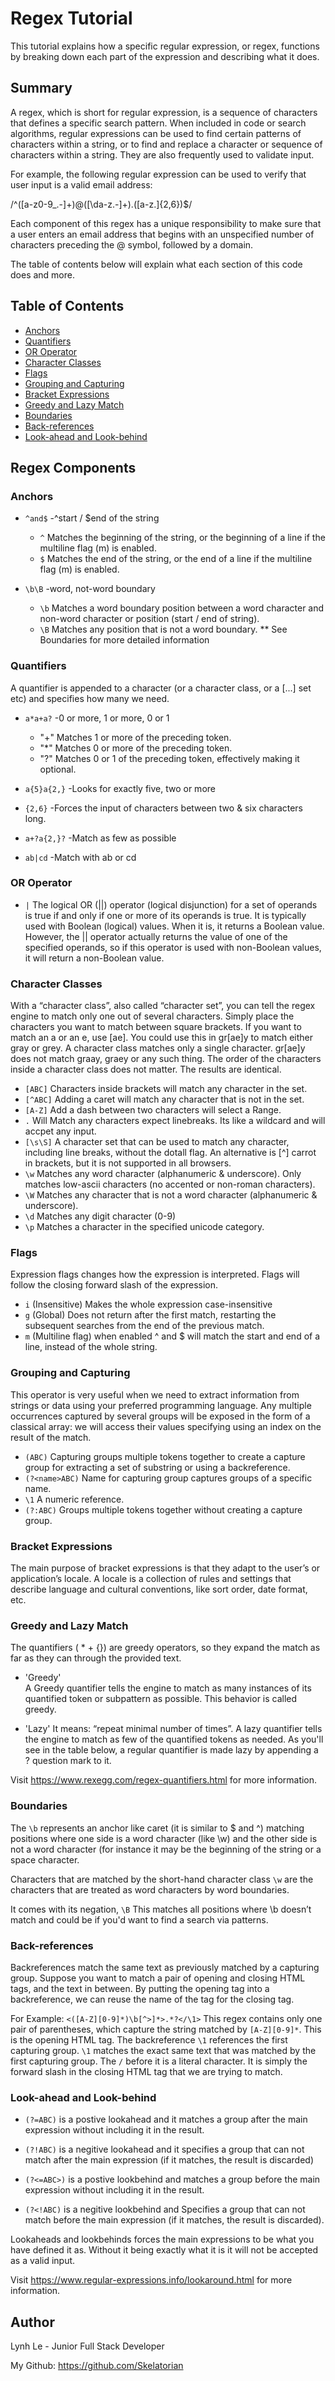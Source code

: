 # Regex Tutorial

This tutorial explains how a specific regular expression, or regex, functions by breaking down each part of the expression and describing what it does.

## Summary

A regex, which is short for regular expression, is a sequence of characters that defines a specific search pattern. When included in code or search algorithms, regular expressions can be used to find certain patterns of characters within a string, or to find and replace a character or sequence of characters within a string. They are also frequently used to validate input.

For example, the following regular expression can be used to verify that user input is a valid email address:

/^([a-z0-9_\.-]+)@([\da-z\.-]+)\.([a-z\.]{2,6})$/

Each component of this regex has a unique responsibility to make sure that a user enters an email address that begins with an unspecified number of characters preceding the @ symbol, followed by a domain.



The table of contents below will explain what each section of this code does and more.

## Table of Contents

- [Anchors](#anchors)
- [Quantifiers](#quantifiers)
- [OR Operator](#or-operator)
- [Character Classes](#character-classes)
- [Flags](#flags)
- [Grouping and Capturing](#grouping-and-capturing)
- [Bracket Expressions](#bracket-expressions)
- [Greedy and Lazy Match](#greedy-and-lazy-match)
- [Boundaries](#boundaries)
- [Back-references](#back-references)
- [Look-ahead and Look-behind](#look-ahead-and-look-behind)

## Regex Components

### Anchors

* `^and$`	-^start / $end of the string
    * `^` Matches the beginning of the string, or the beginning of a line if the multiline flag (m) is enabled.
    * `$` Matches the end of the string, or the end of a line if the multiline flag (m) is enabled.

* `\b\B`	-word, not-word boundary
    * `\b` Matches a word boundary position between a word character and non-word character or position (start / end of string).
    * `\B` Matches any position that is not a word boundary.
    ** See Boundaries for more detailed information
    
 ### Quantifiers

A quantifier is appended to a character (or a character class, or a [...] set etc) and specifies how many we need.

* `a*a+a?`	-0 or more, 1 or more, 0 or 1
    * "+" Matches 1 or more of the preceding token.
    * "*" Matches 0 or more of the preceding token.
    * "?" Matches 0 or 1 of the preceding token, effectively making it optional.

* `a{5}a{2,}`   -Looks for exactly five, two or more
* `{2,6}`  	    -Forces the input of characters between two & six characters long.
* `a+?a{2,}?`	  -Match as few as possible
* `ab|cd`	      -Match with ab or cd

### OR Operator

* `|` The logical OR (||) operator (logical disjunction) for a set of operands is true if and only if one or more of its operands is true. It is typically used with Boolean (logical) values. When it is, it returns a Boolean value. However, the || operator actually returns the value of one of the specified operands, so if this operator is used with non-Boolean values, it will return a non-Boolean value.


### Character Classes

With a “character class”, also called “character set”, you can tell the regex engine to match only one out of several characters. Simply place the characters you want to match between square brackets. If you want to match an a or an e, use [ae]. You could use this in gr[ae]y to match either gray or grey. A character class matches only a single character. gr[ae]y does not match graay, graey or any such thing. The order of the characters inside a character class does not matter. The results are identical.



* `[ABC]` Characters inside brackets will match any character in the set.
* `[^ABC]` Adding a caret will match any character that is not in the set.
* `[A-Z]` Add a dash between two characters will select a Range.
* `.` Will Match any characters expect linebreaks. Its like a wildcard and will accpet any input.
* `[\s\S]` A character set that can be used to match any character, including line breaks, without the dotall flag. An alternative is [^] carrot in brackets, but it is not supported in all browsers.
* `\w` Matches any word character (alphanumeric & underscore). Only matches low-ascii characters (no accented or non-roman characters).
* `\W` Matches any character that is not a word character (alphanumeric & underscore).
* `\d` Matches any digit character (0-9)
* `\p` Matches a character in the specified unicode category.


### Flags

Expression flags changes how the  expression is interpreted.
Flags will follow the closing forward slash of the expression.


* `i` (Insensitive) Makes the whole expression case-insensitive
* `g` (Global) Does not return after the first match, restarting the subsequent searches from the end of the previous match.
* `m` (Multiline flag) when enabled ^ and $ will match the start and end of a line, instead of the whole string.


### Grouping and Capturing

This operator is very useful when we need to extract information from strings or data using your preferred programming language. Any multiple occurrences captured by several groups will be exposed in the form of a classical array: we will access their values specifying using an index on the result of the match.

* `(ABC)` Capturing groups multiple tokens together to create a capture group for extracting a set of substring or using a backreference.
* `(?<name>ABC)` Name for capturing group captures groups of a specific name.
* `\1` A numeric reference.
* `(?:ABC)` Groups multiple tokens together without creating a capture group.


### Bracket Expressions

The main purpose of bracket expressions is that they adapt to the user’s or application’s locale. A locale is a collection of rules and settings that describe language and cultural conventions, like sort order, date format, etc.



### Greedy and Lazy Match

The quantifiers ( * + {}) are greedy operators, so they expand the match as far as they can through the provided text.

* 'Greedy'  
    A Greedy quantifier tells the engine to match as many instances of its quantified token or subpattern as possible. This behavior is called greedy.

* 'Lazy' It means: “repeat minimal number of times”.
    A lazy quantifier tells the engine to match as few of the quantified tokens as needed. As you'll see in the table below, a regular quantifier is made lazy by appending a ? question mark to it.

Visit https://www.rexegg.com/regex-quantifiers.html for more information.

### Boundaries

The `\b` represents an anchor like caret (it is similar to $ and ^) matching positions where one side is a word character (like \w) and the other side is not a word character (for instance it may be the beginning of the string or a space character.

Characters that are matched by the short-hand character class `\w` are the characters that are treated as word characters by word boundaries.

It comes with its negation, `\B` This matches all positions where \b doesn’t match and could be if you'd want to find a search via patterns.

### Back-references

Backreferences match the same text as previously matched by a capturing group. Suppose you want to match a pair of opening and closing HTML tags, and the text in between. By putting the opening tag into a backreference, we can reuse the name of the tag for the closing tag.


For Example: `<([A-Z][0-9]*)\b[^>]*>.*?</\1>` This regex contains only one pair of parentheses, which capture the string matched by `[A-Z][0-9]*`. This is the opening HTML tag. The backreference `\1` references the first capturing group. `\1` matches the exact same text that was matched by the first capturing group. The `/` before it is a literal character. It is simply the forward slash in the closing HTML tag that we are trying to match.

### Look-ahead and Look-behind

* `(?=ABC)` is a postive lookahead and it matches a group after the main expression without including it in the result.
* `(?!ABC)` is a negitive lookahead and it specifies a group that can not match after the main expression (if it matches, the result is discarded)

* `(?<=ABC>)` is a postive lookbehind and matches a group before the main expression without including it in the result.
* `(?<!ABC)` is a negitive lookbehind and Specifies a group that can not match before the main expression (if it matches, the result is discarded).

Lookaheads and lookbehinds forces the main expressions to be what you have defined it as. Without it being exactly what it is it will not be accepted as a valid input.

Visit https://www.regular-expressions.info/lookaround.html for more information.

## Author

Lynh Le - Junior Full Stack Developer

My Github: https://github.com/Skelatorian